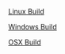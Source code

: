 [Linux Build](https://github.com/ShawnMcCool/super-typo-sisters-releases/raw/master/Super%20Typo%20Sisters%20Linux.zip)

[Windows Build](https://github.com/ShawnMcCool/super-typo-sisters-releases/raw/master/Super%20Typo%20Sisters%20Windows.zip)

[OSX Build](https://github.com/ShawnMcCool/super-typo-sisters-releases/raw/master/Super%20Typo%20Sisters%20Mac.zip)
